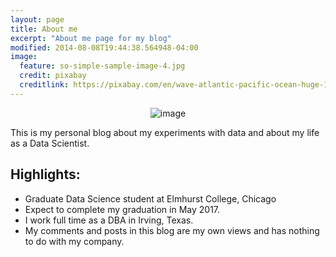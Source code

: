 ```yaml
---
layout: page
title: About me
excerpt: "About me page for my blog"
modified: 2014-08-08T19:44:38.564948-04:00
image:
  feature: so-simple-sample-image-4.jpg
  credit: pixabay
  creditlink: https://pixabay.com/en/wave-atlantic-pacific-ocean-huge-1913559/
---
```




<figure align="center">
	<img src="/datascientist/images/bio-photo.jpg" alt="image" align="center">
</figure>


This is my personal blog about my experiments with data and about my life as a Data Scientist.

## Highlights:

* Graduate Data Science student at Elmhurst College, Chicago
* Expect to complete my graduation in May 2017.
* I work full time as a DBA in Irving, Texas. 
* My comments and posts in this blog are my own views and has nothing to do with my company.

